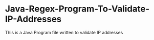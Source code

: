 # Java-Regex-Program-To-Validate-IP-Addresses

This is a Java Program file written to validate IP addresses
